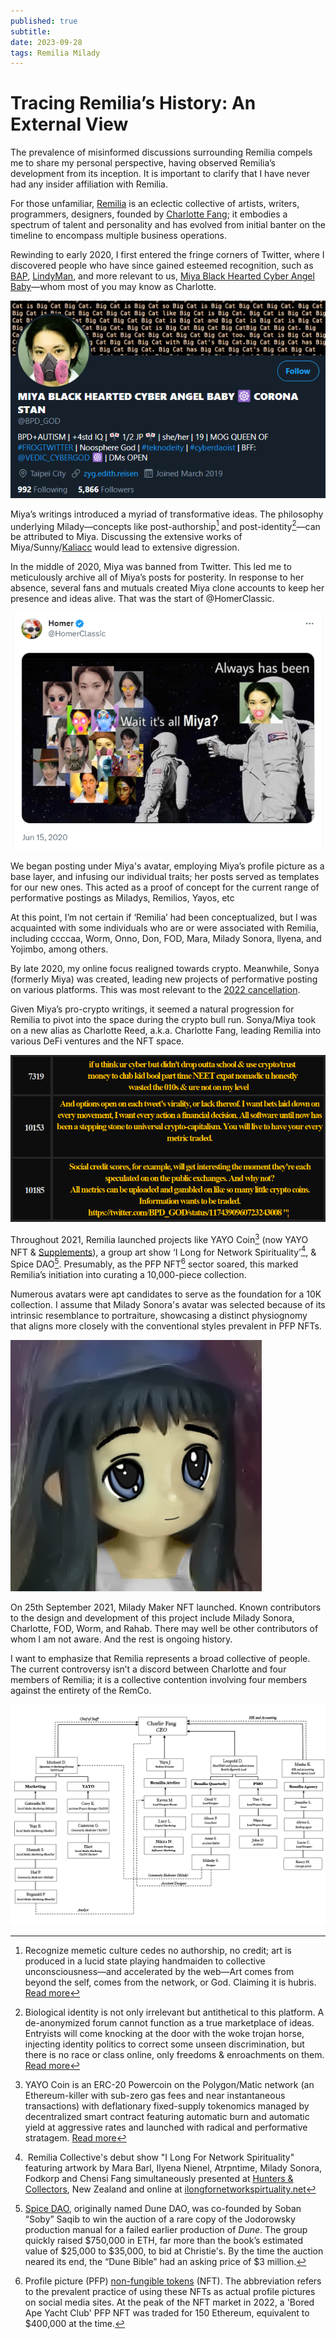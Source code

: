 ```yaml
---
published: true
subtitle: 
date: 2023-09-28
tags: Remilia Milady
---
```


# Tracing Remilia’s History: An External View

The prevalence of misinformed discussions surrounding Remilia compels me to share my personal perspective, having observed Remilia’s development from its inception. It is important to clarify that I have never had any insider affiliation with Remilia.

For those unfamiliar, [Remilia](https://twitter.com/remiliacorp333) is an eclectic collective of artists, writers, programmers, designers, founded by [Charlotte Fang](https://twitter.com/CharlotteFang77); it embodies a spectrum of talent and personality and has evolved from initial banter on the timeline to encompass multiple business operations.

Rewinding to early 2020, I first entered the fringe corners of Twitter, where I discovered people who have since gained esteemed recognition, such as [BAP](https://twitter.com/bronzeagemantis), [LindyMan](https://twitter.com/PaulSkallas), and more relevant to us, [Miya Black Hearted Cyber Angel Baby](https://kaliacc.org/miya/archive/archive.html#/tweets/tweets)—whom most of you may know as Charlotte.

![bpd-god-2020](/images/bpd-god-2020.png)

Miya’s writings introduced a myriad of transformative ideas. The philosophy underlying Milady—concepts like post-authorship[^1] and post-identity[^2]—can be attributed to Miya. Discussing the extensive works of Miya/Sunny/[Kaliacc](https://goldenlight.mirror.xyz/Cv9P0xIWmyBWQOPJgcTiVRr8Dki54igVuvZ3hc5Rqgg) would lead to extensive digression.

In the middle of 2020, Miya was banned from Twitter. This led me to meticulously archive all of Miya’s posts for posterity. In response to her absence, several fans and mutuals created Miya clone accounts to keep her presence and ideas alive. That was the start of @HomerClassic.

![miya-pfp](/images/miya-pfp.png)

We began posting under Miya's avatar, employing Miya’s profile picture as a base layer, and infusing our individual traits; her posts served as templates for our new ones. This acted as a proof of concept for the current range of performative postings as Miladys, Remilios, Yayos, etc

At this point, I’m not certain if ‘Remilia’ had been conceptualized, but I was acquainted with some individuals who are or were associated with Remilia, including ccccaa, Worm, Onno, Don, FOD, Mara, Milady Sonora, llyena, and Yojimbo, among others.

By late 2020, my online focus realigned towards crypto. Meanwhile, Sonya (formerly Miya) was created, leading new projects of performative posting on various platforms. This was most relevant to the [2022 cancellation](https://www.coindesk.com/markets/2022/05/24/milady-nft-prices-tumble-after-creator-doxxes-self-as-person-behind-controversial-miya/).

Given Miya’s pro-crypto writings, it seemed a natural progression for Remilia to pivot into the space during the crypto bull run. Sonya/Miya took on a new alias as Charlotte Reed, a.k.a. Charlotte Fang, leading Remilia into various DeFi ventures and the NFT space.

![miya-on-crypto](/images/miya-on-crypto.png)

Throughout 2021, Remilia launched projects like YAYO Coin[^3] (now YAYO NFT & [Supplements](https://yayo.supply/STRENGTH)), a group art show ‘I Long for Network Spirituality’[^4], & Spice DAO[^5]. Presumably, as the PFP NFT[^6] sector soared, this marked Remilia’s initiation into curating a 10,000-piece collection.

Numerous avatars were apt candidates to serve as the foundation for a 10K collection. I assume that Milady Sonora's avatar was selected because of its intrinsic resemblance to portraiture, showcasing a distinct physiognomy that aligns more closely with the conventional styles prevalent in PFP NFTs.

![milady-sonora](/images/milady-sonora.png)

On 25th September 2021, Milady Maker NFT launched. Known contributors to the design and development of this project include Milady Sonora, Charlotte, FOD, Worm, and Rahab. There may well be other contributors of whom I am not aware. And the rest is ongoing history.

I want to emphasize that Remilia represents a broad collective of people. The current controversy isn’t a discord between Charlotte and four members of Remilia; it is a collective contention involving four members against the entirety of the RemCo.

![remilia-hierarchy](/images/remilia-hierarchy.png)

[^1]: Recognize memetic culture cedes no authorship, no credit; art is produced in a lucid state playing handmaiden to collective unconsciousness—and accelerated by the web—Art comes from beyond the self, comes from the network, or God. Claiming it is hubris. [Read more](https://goldenlight.mirror.xyz/z6ZQoRMiL07IQrOoxgyZC_IMwMWw4sWmigcnI4raLMg)
[^2]: Biological identity is not only irrelevant but antithetical to this platform. A de-anonymized forum cannot function as a true marketplace of ideas. Entryists will come knocking at the door with the woke trojan horse, injecting identity politics to correct some unseen discrimination, but there is no race or class online, only freedoms & enroachments on them. [Read more](https://goldenlight.mirror.xyz/9pS7CrQXojNy19zfP8bNW_zKh46VBvpD--IRWei4kas)
[^3]: YAYO Coin is an ERC-20 Powercoin on the Polygon/Matic network (an Ethereum-killer with sub-zero gas fees and near instantaneous transactions) with deflationary fixed-supply tokenomics managed by decentralized smart contract featuring automatic burn and automatic yield at aggressive rates and launched with radical and performative stratagem. [Read more](https://github.com/YayoCorp/yayo-docs/blob/master/docs/whitepaper.pdf)
[^4]: Remilia Collective's debut show "I Long For Network Spirituality" featuring artwork by Mara Barl, Ilyena Nienel, Atrpntime, Milady Sonora, Fodkorp and Chensi Fang simultaneously presented at [Hunters & Collectors](https://ilongfornetworkspirituality.net/huntersandcollectorsnewzealand), New Zealand and online at [ilongfornetworkspirtuality.net](https://ilongfornetworkspirituality.net/)
[^5]: [Spice DAO](https://decrypt.co/87306/this-dao-bought-alejandro-jodorowsky-dune-bible-dao-doesnt-own), originally named Dune DAO, was co-founded by Soban “Soby” Saqib to win the auction of a rare copy of the Jodorowsky production manual for a failed earlier production of _Dune_. The group quickly raised $750,000 in ETH, far more than the book’s estimated value of $25,000 to $35,000, to bid at Christie's. By the time the auction neared its end, the “Dune Bible” had an asking price of $3 million.
[^6]: Profile picture (PFP) [non-fungible tokens](https://www.coindesk.com/learn/what-are-nfts-and-how-do-they-work/) (NFT). The abbreviation refers to the prevalent practice of using these NFTs as actual profile pictures on social media sites. At the peak of the NFT market in 2022, a 'Bored Ape Yacht Club' PFP NFT was traded for 150 Ethereum, equivalent to $400,000 at the time.